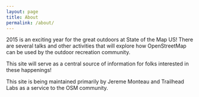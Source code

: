 ```yaml
---
layout: page
title: About
permalink: /about/
---
```


2015 is an exciting year for the great outdoors at State of the Map US! There are several talks and other activities that will explore how OpenStreetMap can be used by the outdoor recreation community.

This site will serve as a central source of information for folks interested in these happenings!

This site is being maintained primarily by Jereme Monteau and Trailhead Labs as a service to the OSM community.
